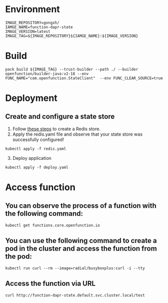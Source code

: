 # Environment
```
IMAGE_REPOSITORY=gongxh/
IAMGE_NAME=function-dapr-state
IMAGE_VERSION=latest
IMAGE_TAG=${IMAGE_REPOSITORY}${IAMGE_NAME}:${IMAGE_VERSION}
```
# Build
```
pack build ${IMAGE_TAG} --trust-builder --path ./ --builder openfunction/builder-java:v2-18 --env FUNC_NAME="com.openfunction.StateClient"  --env FUNC_CLEAR_SOURCE=true
```
# Deployment
## Create and configure a state store
1. Follow [these steps](https://docs.dapr.io/getting-started/tutorials/configure-state-pubsub/#step-1-create-a-redis-store) to create a Redis store.
2. Apply the redis.yaml file and observe that your state store was successfully configured!
```
kubectl apply -f redis.yaml
```
3. Deploy application
```
kubectl apply -f deploy.yaml
```
# Access function
## You can observe the process of a function with the following command:
```
kubectl get functions.core.openfunction.io
```
## You can use the following command to create a pod in the cluster and access the function from the pod:
```
kubectl run curl --rm --image=radial/busyboxplus:curl -i --tty
```
## Access the function via URL
```
curl http://function-dapr-state.default.svc.cluster.local/test
```